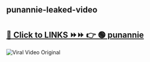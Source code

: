 
 ## punannie-leaked-video 

# <h2><a href="https://clipsfans.com/punannie&ref=git">🔗 Click to LINKS ⏩⏩ 👉 🟢 punannie </a></h2>

<a href="https://clipsfans.com/punannie&ref=git" rel="nofollow" data-target="animated-image.originalLink"><img src="https://i.ibb.co.com/xMMVF88/686577567.gif" alt="Viral Video Original" style="max-width: 100%; display: inline-block;" data-target="animated-image.originalImage"></a>
